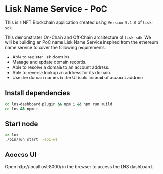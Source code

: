 # Lisk Name Service - PoC

This is a NFT Blockchain application created using `Version 5.1.0` of `lisk-sdk`.

This demonstrates On-Chain and Off-Chain architecture of `lisk-sdk`. We will be building an PoC name Lisk Name Service inspired from the ethereum name service to cover the following requirements.

- Able to register .lsk domains.
- Manage and update domain records.
- Able to resolve a domain to an account address.
- Able to reverse lookup an address for its domain.
- Use the domain names in the UI tools instead of account address.

## Install dependencies

```bash
cd lns-dashboard-plugin && npm i && npm run build
cd lns && npm i
```

## Start node

```bash
cd lns
./bin/run start --api-ws
```

## Access UI

Open http://localhost:8000/ in the browser to access the LNS dashboard.
